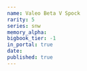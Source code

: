 ```yaml
---
name: Valeo Beta V Spock
rarity: 5
series: snw
memory_alpha:
bigbook_tier: -1
in_portal: true
date:
published: true
---
```



